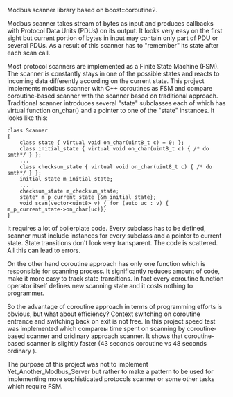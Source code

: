 Modbus scanner library based on boost::coroutine2.

Modbus scanner takes stream of bytes as input and produces callbacks with Protocol Data Units (PDUs) on its output.
It looks very easy on the first sight but current portion of bytes in input may contain only part of PDU or several PDUs. As a result of this scanner has to "remember" its state after each scan call.

Most protocol scanners are implemented as a Finite State Machine (FSM). The scanner is constantly stays in one of the possible states and reacts to incoming data differently according on the current state. This project implements modbus scanner with C++ coroutines as FSM and compare coroutine-based scanner with the scanner based on traditional approach. Traditional scanner introduces several "state" subclasses each of which has virtual function on_char() and a pointer to one of the "state" instances. It looks like this:
```
class Scanner
{
    class state { virtual void on_char(uint8_t c) = 0; };
    class initial_state { virtual void on_char(uint8_t c) { /* do smth*/ } };
    ...
    class checksum_state { virtual void on_char(uint8_t c) { /* do smth*/ } };
    initial_state m_initial_state;
    ...
    checksum_state m_checksum_state;
    state* m_p_current_state {&m_initial_state};
    void scan(vector<uint8> v) { for (auto uc : v) { m_p_current_state->on_char(uc)}}
}
```
It requires a lot of boilerplate code. Every subclass has to be defined, scanner must include instances for every subclass and a pointer to current state. State transitions don't look very transparent. The code is scattered. All this can lead to errors.

On the other hand coroutine approach has only one function which is responsible for scanning process.
It significantly reduces amount of code, make it more easy to track state transitions. In fact every coroutine function operator itself defines new scanning state and it costs nothing to programmer.

So the advantage of coroutine approach in terms of programming efforts is obvious, but what about 
efficiency? Context switching on coroutine entrance and switching back on exit is not free. In this project speed test was implemented which compareы time spent on scanning by coroutine-based scanner and oridinary approach scanner. It shows that coroutine-based scanner is slightly faster (43 seconds coroutine vs 48 seconds ordinary ).

The purpose of this project was not to implement Yet_Another_Modbus_Server but rather to make a pattern to be used for implementing more sophisticated protocols scanner or some other tasks which require FSM. 